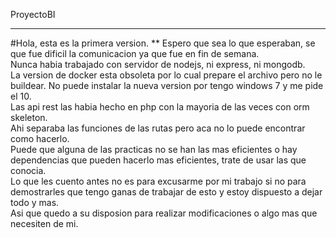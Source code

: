 ProyectoBI

***
#Hola, esta es la primera version.
**
Espero que sea lo que esperaban, se que fue dificil la comunicacion ya que fue en fin de semana.<br>
Nunca habia trabajado con servidor de nodejs, ni express, ni mongodb.<br>
La version de docker esta obsoleta por lo cual prepare el archivo pero no le buildear. No puede instalar la nueva version por tengo windows 7 y me pide el 10.
<br>Las api rest las habia hecho en php con la mayoria de las veces con orm skeleton.
<br>Ahi separaba las funciones de las rutas pero aca no lo puede encontrar como hacerlo.
<br>Puede que alguna de las practicas no se han las mas eficientes o hay dependencias que pueden hacerlo mas eficientes, trate de usar las que conocia.
<br>Lo que les cuento antes no es para excusarme por mi trabajo si no para demostrarles que tengo ganas de trabajar de esto y estoy dispuesto a dejar todo y mas.
<br>Asi que quedo a su disposion para realizar modificaciones o algo mas que necesiten de mi.

